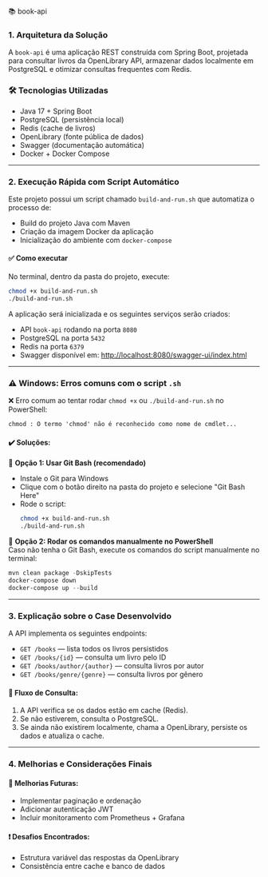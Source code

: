 📚 book-api

### 1. Arquitetura da Solução
A `book-api` é uma aplicação REST construída com Spring Boot, projetada para consultar livros da OpenLibrary API, armazenar dados localmente em PostgreSQL e otimizar consultas frequentes com Redis.

### 🛠 Tecnologias Utilizadas
- Java 17 + Spring Boot  
- PostgreSQL (persistência local)  
- Redis (cache de livros)  
- OpenLibrary (fonte pública de dados)  
- Swagger (documentação automática)  
- Docker + Docker Compose  

---

### 2. Execução Rápida com Script Automático
Este projeto possui um script chamado `build-and-run.sh` que automatiza o processo de:

- Build do projeto Java com Maven  
- Criação da imagem Docker da aplicação  
- Inicialização do ambiente com `docker-compose`  

#### ✅ Como executar

No terminal, dentro da pasta do projeto, execute:

```bash
chmod +x build-and-run.sh
./build-and-run.sh
```

A aplicação será inicializada e os seguintes serviços serão criados:

- API `book-api` rodando na porta `8080`
- PostgreSQL na porta `5432`
- Redis na porta `6379`
- Swagger disponível em: [http://localhost:8080/swagger-ui/index.html](http://localhost:8080/swagger-ui/index.html)

---

### ⚠️ Windows: Erros comuns com o script `.sh`

❌ Erro comum ao tentar rodar `chmod +x` ou `./build-and-run.sh` no PowerShell:
```
chmod : O termo 'chmod' não é reconhecido como nome de cmdlet...
```

#### ✔️ Soluções:

🔹 **Opção 1: Usar Git Bash (recomendado)**  
- Instale o Git para Windows  
- Clique com o botão direito na pasta do projeto e selecione "Git Bash Here"  
- Rode o script:
  ```bash
  chmod +x build-and-run.sh
  ./build-and-run.sh
  ```

🔹 **Opção 2: Rodar os comandos manualmente no PowerShell**  
Caso não tenha o Git Bash, execute os comandos do script manualmente no terminal:

```powershell
mvn clean package -DskipTests
docker-compose down
docker-compose up --build
```

---

### 3. Explicação sobre o Case Desenvolvido

A API implementa os seguintes endpoints:

- `GET /books` — lista todos os livros persistidos  
- `GET /books/{id}` — consulta um livro pelo ID  
- `GET /books/author/{author}` — consulta livros por autor  
- `GET /books/genre/{genre}` — consulta livros por gênero  

#### 🔁 Fluxo de Consulta:
1. A API verifica se os dados estão em cache (Redis).  
2. Se não estiverem, consulta o PostgreSQL.  
3. Se ainda não existirem localmente, chama a OpenLibrary, persiste os dados e atualiza o cache.

---

### 4. Melhorias e Considerações Finais

#### 🔧 Melhorias Futuras:
- Implementar paginação e ordenação  
- Adicionar autenticação JWT  
- Incluir monitoramento com Prometheus + Grafana

#### ❗ Desafios Encontrados:
- Estrutura variável das respostas da OpenLibrary  
- Consistência entre cache e banco de dados
